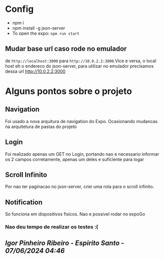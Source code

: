 # Config
- npm i
- npm install -g json-server
- To open the expo: ```npm run start```

## Mudar base url caso rode no emulador
de `http://localhost:3000` para `http://10.0.2.2:3000`.Vice e versa, o local host eh
o endereco do json-server, para utilizar no emulador precisamos dessa url http://10.0.2.2:3000

# Alguns pontos sobre o projeto

## Navigation
Foi usado a nova arquitura de navigation do Expo. Ocasionando mudancas na arquitetura de pastas
do projeto

## Login
Foi realizado apenas um GET no Login, portando nao e necessario informar os 2 campos corretamente, 
apenas um deles e suficiente para logar

## Scroll Infinito
Por nao ter paginacao no json-server, criei uma rota para o scroll infinito.

## Notification
So funciona em dispositivos fisicos. Nao e possivel rodar no expoGo

### Nao deu tempo de realizar os testes :( 

## *Igor Pinheiro Ribeiro - Espirito Santo - 07/06/2024 04:46*